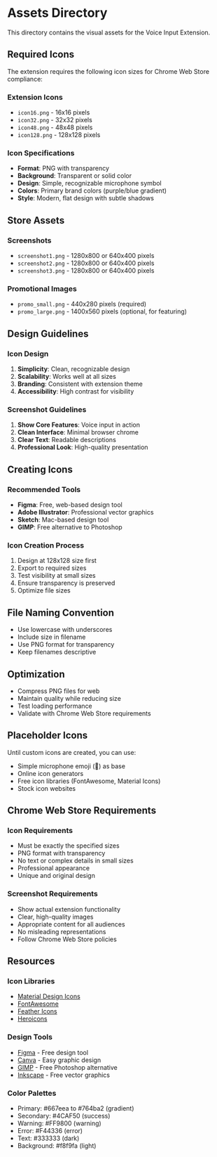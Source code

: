 # Assets Directory

This directory contains the visual assets for the Voice Input Extension.

## Required Icons

The extension requires the following icon sizes for Chrome Web Store compliance:

### Extension Icons
- `icon16.png` - 16x16 pixels
- `icon32.png` - 32x32 pixels  
- `icon48.png` - 48x48 pixels
- `icon128.png` - 128x128 pixels

### Icon Specifications
- **Format**: PNG with transparency
- **Background**: Transparent or solid color
- **Design**: Simple, recognizable microphone symbol
- **Colors**: Primary brand colors (purple/blue gradient)
- **Style**: Modern, flat design with subtle shadows

## Store Assets

### Screenshots
- `screenshot1.png` - 1280x800 or 640x400 pixels
- `screenshot2.png` - 1280x800 or 640x400 pixels
- `screenshot3.png` - 1280x800 or 640x400 pixels

### Promotional Images
- `promo_small.png` - 440x280 pixels (required)
- `promo_large.png` - 1400x560 pixels (optional, for featuring)

## Design Guidelines

### Icon Design
1. **Simplicity**: Clean, recognizable design
2. **Scalability**: Works well at all sizes
3. **Branding**: Consistent with extension theme
4. **Accessibility**: High contrast for visibility

### Screenshot Guidelines
1. **Show Core Features**: Voice input in action
2. **Clean Interface**: Minimal browser chrome
3. **Clear Text**: Readable descriptions
4. **Professional Look**: High-quality presentation

## Creating Icons

### Recommended Tools
- **Figma**: Free, web-based design tool
- **Adobe Illustrator**: Professional vector graphics
- **Sketch**: Mac-based design tool
- **GIMP**: Free alternative to Photoshop

### Icon Creation Process
1. Design at 128x128 size first
2. Export to required sizes
3. Test visibility at small sizes
4. Ensure transparency is preserved
5. Optimize file sizes

## File Naming Convention
- Use lowercase with underscores
- Include size in filename
- Use PNG format for transparency
- Keep filenames descriptive

## Optimization
- Compress PNG files for web
- Maintain quality while reducing size
- Test loading performance
- Validate with Chrome Web Store requirements

## Placeholder Icons

Until custom icons are created, you can use:
- Simple microphone emoji (🎤) as base
- Online icon generators
- Free icon libraries (FontAwesome, Material Icons)
- Stock icon websites

## Chrome Web Store Requirements

### Icon Requirements
- Must be exactly the specified sizes
- PNG format with transparency
- No text or complex details in small sizes
- Professional appearance
- Unique and original design

### Screenshot Requirements
- Show actual extension functionality
- Clear, high-quality images
- Appropriate content for all audiences
- No misleading representations
- Follow Chrome Web Store policies

## Resources

### Icon Libraries
- [Material Design Icons](https://material.io/icons/)
- [FontAwesome](https://fontawesome.com/)
- [Feather Icons](https://feathericons.com/)
- [Heroicons](https://heroicons.com/)

### Design Tools
- [Figma](https://figma.com/) - Free design tool
- [Canva](https://canva.com/) - Easy graphic design
- [GIMP](https://gimp.org/) - Free Photoshop alternative
- [Inkscape](https://inkscape.org/) - Free vector graphics

### Color Palettes
- Primary: #667eea to #764ba2 (gradient)
- Secondary: #4CAF50 (success)
- Warning: #FF9800 (warning)
- Error: #F44336 (error)
- Text: #333333 (dark)
- Background: #f8f9fa (light) 